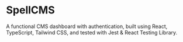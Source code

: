 # SpellCMS
A functional CMS dashboard with authentication, built using React, TypeScript, Tailwind CSS, and tested with Jest & React Testing Library.